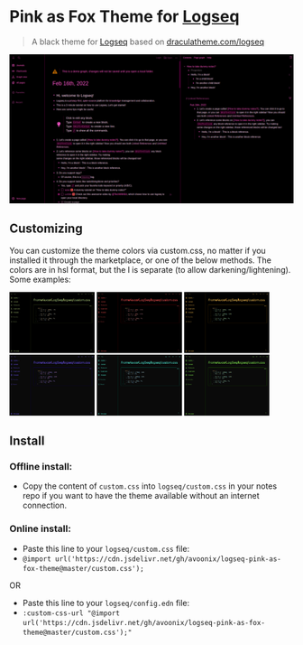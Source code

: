 # Pink as Fox Theme for [Logseq](http://logseq.com)

> A black theme for [Logseq](http://logseq.com) based on [draculatheme.com/logseq](https://draculatheme.com/logseq)

![Screenshot](./screenshot.png)

## Customizing

You can customize the theme colors via custom.css, no matter if you installed it through the marketplace, or one of the below methods. The colors are in hsl format, but the l is separate (to allow darkening/lightening). Some examples:

<img src='color-change-1.png' width='30%'> <img src='color-change-2.png' width='30%'> <img src='color-change-3.png' width='30%'> <img src='color-change-4.png' width='30%'> <img src='color-change-5.png' width='30%'> <img src='color-change-6.png' width='30%'>

## Install

### Offline install:

- Copy the content of `custom.css` into `logseq/custom.css` in your notes repo if you want to have the theme available without an internet connection.

### Online install:

- Paste this line to your `logseq/custom.css` file:
- `@import url('https://cdn.jsdelivr.net/gh/avoonix/logseq-pink-as-fox-theme@master/custom.css');`

OR

- Paste this line to your `logseq/config.edn` file:
- `:custom-css-url "@import url('https://cdn.jsdelivr.net/gh/avoonix/logseq-pink-as-fox-theme@master/custom.css');"`
